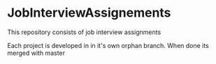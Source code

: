 # JobInterviewAssignements
This repository consists of job interview assignments

Each project is developed in in it's own orphan branch. When done its merged with master
